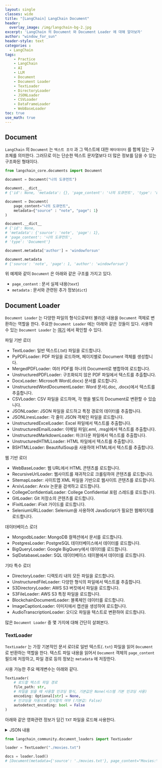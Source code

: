 ```yaml
--- 
layout: single
classes: wide
title: "[LangChain] LangChain Document"
header:
  overlay_image: /img/langchain-bg-2.jpg
excerpt: 'LangChain 의 Document 와 Document Loader 에 대해 알아보자'
author: "window_for_sun"
header-style: text
categories :
  - LangChain
tags:
    - Practice
    - LangChain
    - AI
    - LLM
    - Document
    - Document Loader
    - TextLoader
    - DirectoryLoader
    - JSONLoader
    - CSVLoader
    - DataFrameLoader
    - WebBaseLoader
toc: true
use_math: true
---  
```


## Document
`LangChain` 의 `Document` 는 `텍스트 조각` 과 그 텍스트에 대한 `메타데이터` 를 함께 담는 구조체를 의미한다. 
그러므로 이는 단순한 텍스트 문자열보다 더 많은 정보를 담을 수 있는 구조화된 형태이다. 

```python
from langchain_core.documents import Document

document = Document("나의 도큐먼트")

document.__dict__
# {'id': None, 'metadata': {}, 'page_content': '나의 도큐먼트', 'type': 'Document'}

document = Document(
    page_content="나의 도큐먼트",
    metadata={"source" : "note", "page": 1}
)

document.__dict__
# {'id': None,
# 'metadata': {'source': 'note', 'page': 1},
# 'page_content': '나의 도큐먼트',
# 'type': 'Document'}

document.metadata['author'] = 'windowforsun'

document.metadata
# {'source': 'note', 'page': 1, 'author': 'windowforsun'}
```  

위 예제와 같이 `Document` 은 아래와 같은 구조를 가지고 있다.  

- `page_content` : 문서 실제 내용(`text`)
- `metadata` : 문서와 관련된 추가 정보(`dict`)



## Document Loader
`Document Loader` 는 다양한 파일의 형식으로부터 불러온 내용을 `Document` 객체로 변환하는 역할을 한다. 
주요한 `Document Loader` 에는 아래와 같은 것들이 있다. 
사용하 수 있는 `Document Loader` 는 [여기](https://python.langchain.com/docs/integrations/document_loaders/)
에서 확인할 수 있다. 

파일 기반 로더

- TextLoader: 일반 텍스트(.txt) 파일을 로드합니다.
- PyPDFLoader: PDF 파일을 로드하며, 페이지별로 Document 객체를 생성합니다.
- MergedPDFLoader: 여러 PDF를 하나의 Document로 병합하여 로드합니다.
- UnstructuredPDFLoader: 구조화되지 않은 PDF 파일에서 텍스트를 추출합니다.
- DocxLoader: Microsoft Word(.docx) 문서를 로드합니다.
- UnstructuredWordDocumentLoader: Word 문서(.doc, .docx)에서 텍스트를 추출합니다.
- CSVLoader: CSV 파일을 로드하며, 각 행을 별도의 Document로 변환할 수 있습니다.
- JSONLoader: JSON 파일을 로드하고 특정 경로의 데이터를 추출합니다.
- JSONLinesLoader: 각 줄이 JSON 객체인 파일을 로드합니다.
- UnstructuredExcelLoader: Excel 파일에서 텍스트를 추출합니다.
- UnstructuredEmailLoader: 이메일 파일(.eml, .msg)에서 텍스트를 추출합니다.
- UnstructuredMarkdownLoader: 마크다운 파일에서 텍스트를 추출합니다.
- UnstructuredHTMLLoader: HTML 파일에서 텍스트를 추출합니다.
- BSHTMLLoader: BeautifulSoup을 사용하여 HTML에서 텍스트를 추출합니다.

웹 기반 로더

- WebBaseLoader: 웹 URL에서 HTML 콘텐츠를 로드합니다.
- RecursiveUrlLoader: 웹사이트를 재귀적으로 크롤링하여 콘텐츠를 로드합니다.
- SitemapLoader: 사이트맵 XML 파일을 기반으로 웹사이트 콘텐츠를 로드합니다.
- ArxivLoader: Arxiv 논문을 검색하고 로드합니다.
- CollegeConfidentialLoader: College Confidential 포럼 스레드를 로드합니다.
- GitLoader: Git 저장소의 콘텐츠를 로드합니다.
- IFixitLoader: iFixit 가이드를 로드합니다.
- SeleniumURLLoader: Selenium을 사용하여 JavaScript가 필요한 웹페이지를 로드합니다.


데이터베이스 로더

- MongodbLoader: MongoDB 컬렉션에서 문서를 로드합니다.
- PostgresLoader: PostgreSQL 데이터베이스에서 데이터를 로드합니다.
- BigQueryLoader: Google BigQuery에서 데이터를 로드합니다.
- SqlDatabaseLoader: SQL 데이터베이스 테이블에서 데이터를 로드합니다.


기타 특수 로더

- DirectoryLoader: 디렉토리 내의 모든 파일을 로드합니다.
- UnstructuredFileLoader: 다양한 형식의 파일에서 텍스트를 추출합니다.
- S3DirectoryLoader: AWS S3 버킷에서 파일을 로드합니다.
- S3FileLoader: AWS S3 특정 파일을 로드합니다.
- BlockchainDocumentLoader: 블록체인 데이터를 로드합니다.
- ImageCaptionLoader: 이미지에서 캡션을 생성하여 로드합니다.
- AudioTranscriptionLoader: 오디오 파일을 텍스트로 변환하여 로드합니다.  

많은 `Document Loader` 중 몇 가지에 대해 간단히 살펴본다.  

### TextLoader
`TextLoader` 는 가장 기본적인 문서 로더로 일반 텍스트(`.txt`) 파일을 읽어 `Document` 로 반환하는 역할을 한다. 
텍스트 파일 내용을 읽어서 `Document` 객체의 `page_content` 필드에 저장하고, 
파일 경로 등의 정보는 `metadata` 에 저장한다. 

사용 가능한 주요 매개변수는 아래와 같다. 

```python
TextLoader(
    # 로드할 텍스트 파일 경로
    file_path: str,
    # 파일을 읽을 때 사용할 인코딩 형식, 기본값은 None(시스템 기본 인코딩 사용)
    encoding: Optional[str] = None,
    # 인코딩을 자동으로 감지할지 여부 (기본값: False)
    autodetect_encoding: bool = False
)
```  


아래와 같은 영화관련 정보가 담긴 `TXT` 파일을 로드해 사용한다.


<details><summary>JSON 내용</summary>
<div markdown="1">

```txt
Movies:
1. Title: Inception
   Director: Christopher Nolan
   Release Year: 2010
   Genre: Action, Sci-Fi, Thriller
   Rating: 8.8
   Cast:
    - Leonardo DiCaprio as Dom Cobb
    - Joseph Gordon-Levitt as Arthur
    - Elliot Page as Ariadne

2. Title: The Shawshank Redemption
   Director: Frank Darabont
   Release Year: 1994
   Genre: Drama
   Rating: 9.3
   Cast:
    - Tim Robbins as Andy Dufresne
    - Morgan Freeman as Ellis Boyd 'Red' Redding

3. Title: The Matrix
   Director: The Wachowskis
   Release Year: 1999
   Genre: Action, Sci-Fi
   Rating: 8.7
   Cast:
    - Keanu Reeves as Neo
    - Laurence Fishburne as Morpheus
    - Carrie-Anne Moss as Trinity

4. Title: Parasite
   Director: Bong Joon-ho
   Release Year: 2019
   Genre: Drama, Thriller
   Rating: 8.5
   Cast:
    - Song Kang-ho as Kim Ki-taek
    - Lee Sun-kyun as Park Dong-ik
    - Cho Yeo-jeong as Park Yeon-kyo

5. Title: Avengers: Endgame
   Director: Anthony Russo, Joe Russo
   Release Year: 2019
   Genre: Action, Adventure, Sci-Fi
   Rating: 8.4
   Cast:
    - Robert Downey Jr. as Tony Stark / Iron Man
    - Chris Evans as Steve Rogers / Captain America
    - Scarlett Johansson as Natasha Romanoff / Black Widow

6. Title: Spirited Away
   Director: Hayao Miyazaki
   Release Year: 2001
   Genre: Animation, Adventure, Fantasy
   Rating: 8.6
   Cast:
    - Rumi Hiiragi as Chihiro Ogino (voice)
    - Miyu Irino as Haku (voice)
    - Mari Natsuki as Yubaba / Zeniba (voice)

7. Title: The Godfather
   Director: Francis Ford Coppola
   Release Year: 1972
   Genre: Crime, Drama
   Rating: 9.2
   Cast:
    - Marlon Brando as Don Vito Corleone
    - Al Pacino as Michael Corleone
    - James Caan as Sonny Corleone

8. Title: Interstellar
   Director: Christopher Nolan
   Release Year: 2014
   Genre: Adventure, Drama, Sci-Fi
   Rating: 8.6
   Cast:
    - Matthew McConaughey as Cooper
    - Anne Hathaway as Brand
    - Jessica Chastain as Murph
```  

</div>
</details>  


```python
from langchain_community.document_loaders import TextLoader

loader = TextLoader("./movies.txt")

docs = loader.load()
# [Document(metadata={'source': './movies.txt'}, page_content="Movies:\n1. Title: Inception\n   Director: Christopher Nolan\n   Release Year: 2010\n   Genre: Action, Sci-Fi, Thriller\n   Rating: 8.8\n   Cast:\n     - Leonardo DiCaprio as Dom Cobb\n     - Joseph Gordon-Levitt as Arthur\n     - Elliot Page as Ariadne\n\n2. Title: The Shawshank Redemption\n   Director: Frank Darabont\n   Release Year: 1994\n   Genre: Drama\n   Rating: 9.3\n   Cast:\n     - Tim Robbins as Andy Dufresne\n     - Morgan Freeman as Ellis Boyd 'Red' Redding\n\n3. Title: The Matrix\n   Director: The Wachowskis\n   Release Year: 1999\n   Genre: Action, Sci-Fi\n   Rating: 8.7\n   Cast:\n     - Keanu Reeves as Neo\n     - Laurence Fishburne as Morpheus\n     - Carrie-Anne Moss as Trinity\n\n4. Title: Parasite\n   Director: Bong Joon-ho\n   Release Year: 2019\n   Genre: Drama, Thriller\n   Rating: 8.5\n   Cast:\n     - Song Kang-ho as Kim Ki-taek\n     - Lee Sun-kyun as Park Dong-ik\n     - Cho Yeo-jeong as Park Yeon-kyo\n\n5. Title: Avengers: Endgame\n   Director: Anthony Russo, Joe Russo\n   Release Year: 2019\n   Genre: Action, Adventure, Sci-Fi\n   Rating: 8.4\n   Cast:\n     - Robert Downey Jr. as Tony Stark / Iron Man\n     - Chris Evans as Steve Rogers / Captain America\n     - Scarlett Johansson as Natasha Romanoff / Black Widow\n\n6. Title: Spirited Away\n   Director: Hayao Miyazaki\n   Release Year: 2001\n   Genre: Animation, Adventure, Fantasy\n   Rating: 8.6\n   Cast:\n     - Rumi Hiiragi as Chihiro Ogino (voice)\n     - Miyu Irino as Haku (voice)\n     - Mari Natsuki as Yubaba / Zeniba (voice)\n\n7. Title: The Godfather\n   Director: Francis Ford Coppola\n   Release Year: 1972\n   Genre: Crime, Drama\n   Rating: 9.2\n   Cast:\n     - Marlon Brando as Don Vito Corleone\n     - Al Pacino as Michael Corleone\n     - James Caan as Sonny Corleone\n\n8. Title: Interstellar\n   Director: Christopher Nolan\n   Release Year: 2014\n   Genre: Adventure, Drama, Sci-Fi\n   Rating: 8.6\n   Cast:\n     - Matthew McConaughey as Cooper\n     - Anne Hathaway as Brand\n     - Jessica Chastain as Murph")]
```  

